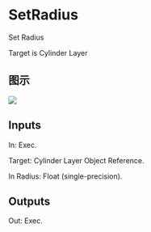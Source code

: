 # SetRadius

Set Radius

Target is Cylinder Layer

## 图示

![]($-20221218-18280031.png)

## Inputs

In: Exec.

Target: Cylinder Layer Object Reference.

In Radius: Float (single-precision).  

## Outputs

Out: Exec.


